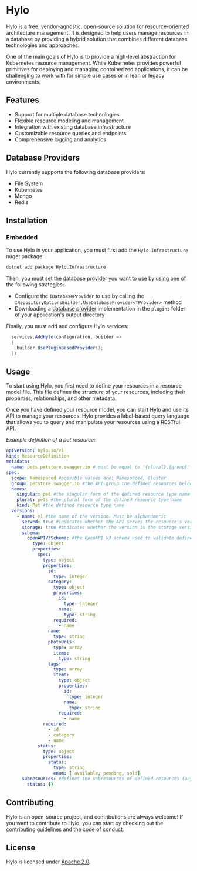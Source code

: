 # Hylo

Hylo is a free, vendor-agnostic, open-source solution for resource-oriented architecture management. It is designed to help users manage resources in a database by providing a hybrid solution that combines different database technologies and approaches.

One of the main goals of Hylo is to provide a high-level abstraction for Kubernetes resource management. While Kubernetes provides powerful primitives for deploying and managing containerized applications, it can be challenging to work with for simple use cases or in lean or legacy environments.

## Features

- Support for multiple database technologies
- Flexible resource modeling and management
- Integration with existing database infrastructure
- Customizable resource queries and endpoints
- Comprehensive logging and analytics

## Database Providers

Hylo currently supports the following database providers:

- File System
- Kubernetes
- Mongo
- Redis

## Installation

### Embedded

To use Hylo in your application, you must first add the `Hylo.Infrastructure` nuget package:

```bash
dotnet add package Hylo.Infrastructure
```


Then, you must set the [database provider](#database-providers) you want to use by using one of the following strategies:
- Configure the `IDatabaseProvider` to use by calling the `IRepositoryOptionsBuilder.UseDatabaseProvider<TProvider>` method
- Downloading a [database provider](#database-providers) implementation in the `plugins` folder of your application's output directory

Finally, you must add and configure Hylo services:

```c#
  services.AddHylo(configuration, builder => 
  {
    builder.UsePluginBasedProvider();
  });
```

## Usage

To start using Hylo, you first need to define your resources in a resource model file. This file defines the structure of your resources, including their properties, relationships, and other metadata.

Once you have defined your resource model, you can start Hylo and use its API to manage your resources. Hylo provides a label-based query language that allows you to query and manipulate your resources using a RESTful API.

*Example definition of a pet resource:*

```yaml
apiVersion: hylo.io/v1
kind: ResourceDefinition
metadata:
  name: pets.petstore.swagger.io # must be equal to '{plural}.{group}'
spec:
  scope: Namespaced #possible values are: Namespaced, Cluster
  group: petstore.swagger.io #the API group the defined resources belong to. Must be a valid subdomain namespace
  names:
    singular: pet #the singular form of the defined resource type name
    plural: pets #the plural form of the defined resource type name
    kind: Pet #the defined resource type name
  versions:
    - name: v1 #the name of the version. Must be alphanumeric
      served: true #indicates whether the API serves the resource's version
      storage: true #indicates whether the version is the storage version. Exactly one version must have the property set to 'true'
      schema:
        openAPIV3Schema: #the OpenAPI V3 schema used to validate defined resources
          type: object
          properties:
            spec:
              type: object
              properties:
                id:
                  type: integer
                category:
                  type: object
                  properties:
                    id:
                      type: integer
                    name:
                      type: string
                  required:
                    - name
                name:
                  type: string
                photoUrls:
                  type: array
                  items:
                    type: string
                tags:
                  type: array
                  items:
                    type: object
                    properties:
                      id:
                        type: integer
                      name:
                        type: string
                    required:
                      - name
              required:
                - id
                - category
                - name
            status:
              type: object
              properties:
                status:
                  type: string
                  enum: [ available, pending, sold]
      subresources: #defines the subresources of defined resources (any top level properties other than metadata and spec. i.e. 'status')
        status: {}
```

## Contributing

Hylo is an open-source project, and contributions are always welcome! If you want to contribute to Hylo, you can start by checking out the [contributing guidelines](CONTRIBUTING.md) and the [code of conduct](CODE_OF_CONDUCT.md).

## License

Hylo is licensed under [Apache 2.0](LICENSE).
